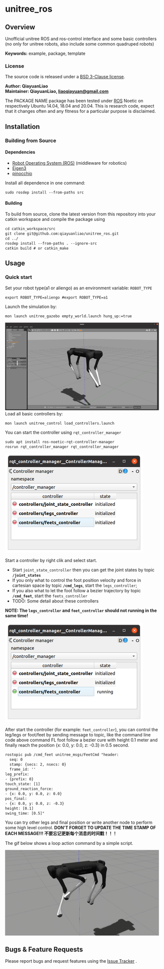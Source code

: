 # unitree_ros

## Overview

Unofficial unitree ROS and ros-control interface and some basic controllers (no only for unitree robots, also include
some common quadruped robots)

**Keywords:** example, package, template

### License

The source code is released under a [BSD 3-Clause license](LICENSE).

**Author: QiayuanLiao<br />
Maintainer: QiayuanLiao, liaoqiayuan@gmail.com**

The PACKAGE NAME package has been tested under [ROS] Noetic on respectively Ubuntu 14.04, 18.04 and 20.04. This is
research code, expect that it changes often and any fitness for a particular purpose is disclaimed.

## Installation

[comment]: <> (### Installation from Packages)

[comment]: <> (To install all packages from the this repository as Debian packages use)

[comment]: <> (    sudo apt-get install ros-noetic-...)

[comment]: <> (Or better, use `rosdep`:)

[comment]: <> (	sudo rosdep install --from-paths src)

### Building from Source

#### Dependencies

- [Robot Operating System (ROS)](http://wiki.ros.org) (middleware for robotics)
- [Eigen3]()
- [pinocchio](https://github.com/stack-of-tasks/pinocchio)

Install all dependence in one command:

    sudo rosdep install --from-paths src

#### Building

To build from source, clone the latest version from this repository into your catkin workspace and compile the package
using

	cd catkin_workspace/src
	git clone git@github.com:qiayuanliao/unitree_ros.git
	cd ../
	rosdep install --from-paths . --ignore-src
	catkin build # or catkin_make

## Usage

### Quick start

Set your robot type(a1 or aliengo) as an environment variable: `ROBOT_TYPE`

    export ROBOT_TYPE=aliengo #export ROBOT_TYPE=a1

Launch the simulation by:

    mon launch unitree_gazebo empty_world.launch hung_up:=true

![](doc/sim_start.png)
Load all basic controllers by:

    mon launch unitree_control load_controllers.launch

You can start the controller using `rqt_controller_manager`

    sudo apt install ros-noetic-rqt-controller-manager
    rosrun rqt_controller_manager rqt_controller_manager

![](doc/rqt_controller_manager.png)

Start a controller by right clik and select start.

* Start `joint_state_controller` then you can get the joint states by topic **`/joint_states`**
* If you only what to control the foot position velocity and force in cartesian space by topic **`/cmd_legs`**, start
  the `legs_controller`;
* If you also what to let the foot follow a bezier trajectory by topic **`/cmd_feet`**, start the `feets_controller`
* TODO: Some detail about these controllers

**NOTE: The `legs_controller` and `feet_controller` should not running in the same time!**

![](doc/rqt_running.png)

After start the controller (for example: `feet_controller`), you can control the leg/legs or foot/feet by sending
message to topic, like the command line code above command FL foot follow a bezier cure with height 0.1 meter and
finally reach the position {x: 0.0, y: 0.0, z: -0.3} in 0.5 second.

```
rostopic pub /cmd_feet unitree_msgs/FeetCmd "header:
  seq: 0
  stamp: {secs: 2, nsecs: 0}
  frame_id: ''
leg_prefix:
- {prefix: 0}
touch_state: [1]
ground_reaction_force:
- {x: 0.0, y: 0.0, z: 0.0}
pos_final:
- {x: 0.0, y: 0.0, z: -0.3}
height: [0.1]
swing_time: [0.5]"
```

You can try other legs and final position or write another node to perform some high level control. **DON'T FORGET TO
UPDATE THE TIME STAMP OF EACH MESSAGE!!! 不要忘记更新每个消息的时间戳！！！**

The gif below shows a loop action command by a simple script.

![](doc/swing.gif)

## Bugs & Feature Requests

Please report bugs and request features using the [Issue Tracker](https://github.com/qiayuanliao/unitree_ros/issues)
.


[ROS]: http://www.ros.org
